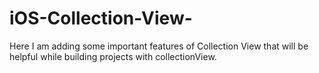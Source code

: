 # iOS-Collection-View-
Here I am adding some important features of Collection View that will be helpful while building projects with collectionView.


